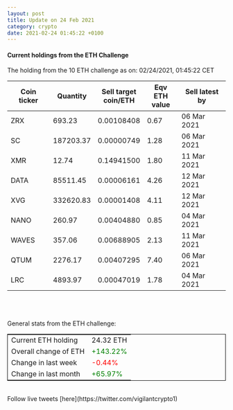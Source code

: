 ```yaml
---
layout: post
title: Update on 24 Feb 2021
category: crypto
date: 2021-02-24 01:45:22 +0100
---
```

<!-- Global site tag (gtag.js) - Google Analytics -->
<script async src="https://www.googletagmanager.com/gtag/js?id=UA-103831149-5"></script>
<script>
  window.dataLayer = window.dataLayer || [];
  function gtag(){dataLayer.push(arguments);}
  gtag('js', new Date());

  gtag('config', 'UA-103831149-5');
</script>


#### Current holdings from the ETH Challenge

The holding from the 10 ETH challenge as on: 02/24/2021, 01:45:22 CET

|Coin ticker|Quantity|Sell target<br>coin/ETH|Eqv ETH<br>value|Sell latest by|
|-----------|--------|-----------|-----------|--------------|
ZRX|693.23|  0.00108408|0.67|06 Mar 2021|
SC|187203.37|  0.00000749|1.28|06 Mar 2021|
XMR|12.74|  0.14941500|1.80|11 Mar 2021|
DATA|85511.45|  0.00006161|4.26|12 Mar 2021|
XVG|332620.83|  0.00001408|4.11|12 Mar 2021|
NANO|260.97|  0.00404880|0.85|04 Mar 2021|
WAVES|357.06|  0.00688905|2.13|11 Mar 2021|
QTUM|2276.17|  0.00407295|7.40|06 Mar 2021|
LRC|4893.97|  0.00047019|1.78|04 Mar 2021|

<br>
<br>
<br>
General stats from the ETH challenge:

<table style="border:1px solid black;margin-left:auto;margin-right:auto;">
	<tbody>
	<tr>
		<td>Current ETH holding</td>
		<td>     24.32 ETH</td>
	</tr>
	<tr>
		<td>Overall change of ETH</td>
		<td><font color="green">+143.22%</font></td>
	</tr>
	<tr>
		<td>Change in last week</td>
		<td><font color="red">-0.44%</font></td>
	</tr>
	<tr>
		<td>Change in last month</td>
		<td><font color="green">+65.97%</font></td>
	</tr>
	</tbody>
</table>

<br>
Follow live tweets [here](https://twitter.com/vigilantcrypto1)
<br>
<br>